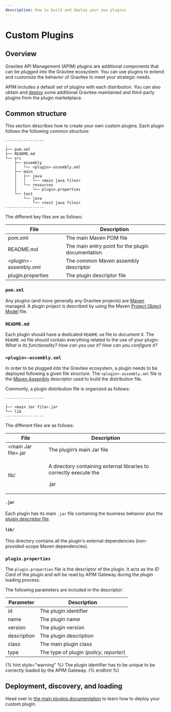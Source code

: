 ```yaml
---
description: How to build and deploy your own plugins
---
```


# Custom Plugins

## Overview

Gravitee API Management (APIM) plugins are additional components that can be _plugged into_ the Gravitee ecosystem. You can use plugins to extend and customize the behavior of Gravitee to meet your strategic needs.

APIM includes a default set of plugins with each distribution. You can also obtain and [deploy](dev-guide-plugins.md#deployment) some additional Gravitee-maintained and third-party plugins from the plugin marketplace.

## Common structure

This section describes how to create your own custom plugins. Each plugin follows the following common structure:

```
-----------------
.
├── pom.xml
├── README.md
└── src
    ├── assembly
    │   └── <plugin>-assembly.xml
    ├── main
    │   ├── java
    │   │   └── <main java files>
    │   └── resources
    │       └── plugin.properties
    └── test
        └── java
            └── <test java files>
-----------------
```

The different key files are as follows:

| File                   | Description                                       |
| ---------------------- | ------------------------------------------------- |
| pom.xml                | The main Maven POM file                           |
| README.md              | The main entry point for the plugin documentation |
| \<plugin>-assembly.xml | The common Maven assembly descriptor              |
| plugin.properties      | The plugin descriptor file                        |

### `pom.xml`

Any plugins (and more generally any Gravitee projects) are [Maven](https://maven.apache.org/) managed. A plugin project is described by using the Maven [Project Object Model](https://maven.apache.org/pom.html) file.

### `README.md`

Each plugin should have a dedicated `README.md` file to document it. The `README.md` file should contain everything related to the use of your plugin: _What is its functionality? How can you use it? How can you configure it?_

### `<plugin>-assembly.xml`

In order to be plugged into the Gravitee ecosystem, a plugin needs to be deployed following a given file structure. The `<plugin>-assembly.xml` file is the [Maven Assembly](http://maven.apache.org/plugins/maven-assembly-plugin/) descriptor used to build the distribution file.

Commonly, a plugin distribution file is organized as follows:

```
-----------------
.
├── <main Jar file>.jar
└── lib
-----------------
```

The different files are as follows:

| File                 | Description                                                                          |
| -------------------- | ------------------------------------------------------------------------------------ |
| \<main Jar file>.jar | The plugin’s main Jar file                                                           |
| lib/                 | <p>A directory containing external libraries to correctly execute the</p><p>.jar</p> |

#### **`.jar`**

Each plugin has its main `.jar` file containing the business behavior _plus_ the[ plugin descriptor file](dev-guide-plugins.md#plugin.properties).

#### **`lib/`**

This directory contains all the plugin's external dependencies (non-provided-scope Maven dependencies).

### `plugin.properties`

The `plugin.properties` file is the descriptor of the plugin. It acts as the _ID Card_ of the plugin and will be read by APIM Gateway during the plugin loading process.

The following parameters are included in the descriptor:

| Parameter   | Description                               |
| ----------- | ----------------------------------------- |
| id          | The plugin identifier                     |
| name        | The plugin name                           |
| version     | The plugin version                        |
| description | The plugin description                    |
| class       | The main plugin class                     |
| type        | The type of plugin (_policy_, _reporter_) |

{% hint style="warning" %}
The plugin identifier has to be unique to be correctly loaded by the APIM Gateway.
{% endhint %}

## Deployment, discovery, and loading

Head over to [the main plugins documentation](broken-reference) to learn how to deploy your custom plugin.
